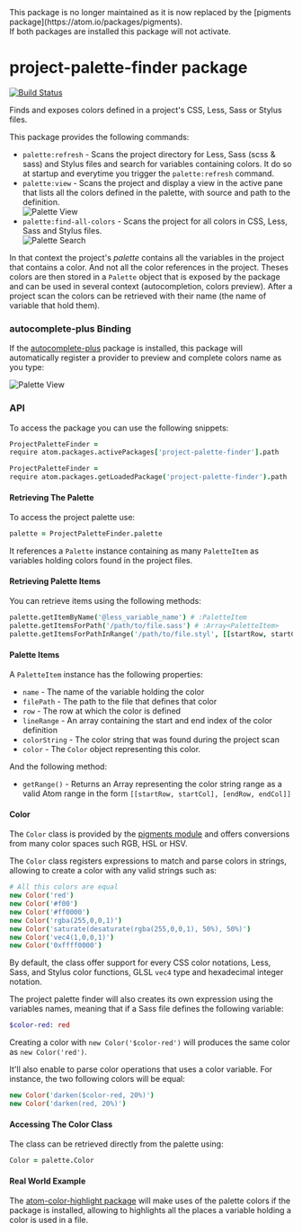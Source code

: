 <div class='alert alert-danger'>
This package is no longer maintained as it is now replaced by the [pigments package](https://atom.io/packages/pigments).
<br/>If both packages are installed this package will not activate.
</div>

# project-palette-finder package

[![Build Status](https://travis-ci.org/abe33/atom-project-palette-finder.svg)](https://travis-ci.org/abe33/atom-project-palette-finder)

Finds and exposes colors defined in a project's CSS, Less, Sass or Stylus files.

This package provides the following commands:

 * `palette:refresh` - Scans the project directory for Less, Sass (scss & sass) and Stylus files and search for variables containing colors. It do so at startup and everytime you trigger the `palette:refresh` command.
 * `palette:view` - Scans the project and display a view in the active pane that lists all the colors defined in the palette, with source and path to the definition.
    <br> ![Palette View](https://raw.github.com/abe33/atom-project-palette-finder/master/screenshot.gif)
 * `palette:find-all-colors` - Scans the project for all colors in CSS, Less, Sass and Stylus files.
    <br>![Palette Search](https://raw.github.com/abe33/atom-project-palette-finder/master/search.gif)

In that context the project's *palette* contains all the variables in the project that contains a color. And not all the color references in the project.
Theses colors are then stored in a `Palette` object that is exposed by the package and can be used in several context (autocompletion, colors preview). After a project scan the colors can be retrieved with their name (the name of variable that hold them).

### autocomplete-plus Binding

If the [autocomplete-plus](https://atom.io/packages/autocomplete-plus) package is installed, this package will automatically register a provider to preview and complete colors name as you type:

![Palette View](https://raw.github.com/abe33/atom-project-palette-finder/master/autocomplete.gif)

### API

To access the package you can use the following snippets:

```coffee
ProjectPaletteFinder =
require atom.packages.activePackages['project-palette-finder'].path

ProjectPaletteFinder =
require atom.packages.getLoadedPackage('project-palette-finder').path
```

#### Retrieving The Palette

To access the project palette use:

```coffee
palette = ProjectPaletteFinder.palette
```

It references a `Palette` instance containing as many `PaletteItem` as variables holding colors found in the project files.

#### Retrieving Palette Items

You can retrieve items using the following methods:

```coffee
palette.getItemByName('@less_variable_name') # :PaletteItem
palette.getItemsForPath('/path/to/file.sass') # :Array<PaletteItem>
palette.getItemsForPathInRange('/path/to/file.styl', [[startRow, startCol], [endRow, endCol]]) # :Array<PaletteItem>
```

#### Palette Items

A `PaletteItem` instance has the following properties:

 * `name` - The name of the variable holding the color
 * `filePath` - The path to the file that defines that color
 * `row` - The row at which the color is defined
 * `lineRange` - An array containing the start and end index of the color definition
 * `colorString` - The color string that was found during the project scan
 * `color` - The `Color` object representing this color.

And the following method:

 * `getRange()` - Returns an Array representing the color string range as a valid Atom range in the form `[[startRow, startCol], [endRow, endCol]]`

#### Color

The `Color` class is provided by the [pigments module](https://github.com/abe33/pigments) and offers conversions from many color spaces such RGB, HSL or HSV.

The `Color` class registers expressions to match and parse colors in strings, allowing to create a color with any valid strings such as:

```coffee
# All this colors are equal
new Color('red')
new Color('#f00')
new Color('#ff0000')
new Color('rgba(255,0,0,1)')
new Color('saturate(desaturate(rgba(255,0,0,1), 50%), 50%)')
new Color('vec4(1,0,0,1)')
new Color('0xffff0000')
```

By default, the class offer support for every CSS color notations, Less, Sass, and Stylus color functions, GLSL `vec4` type and hexadecimal integer notation.

The project palette finder will also creates its own expression using the variables names, meaning that if a Sass file defines the following variable:

```sass
$color-red: red
```

Creating a color with `new Color('$color-red')` will produces the same color as `new Color('red')`.

It'll also enable to parse color operations that uses a color variable. For instance, the two following colors will be equal:

```coffee
new Color('darken($color-red, 20%)')
new Color('darken(red, 20%)')
```

#### Accessing The Color Class

The class can be retrieved directly from the palette using:

```coffee
Color = palette.Color
```

#### Real World Example

The [atom-color-highlight package](https://atom.io/packages/atom-color-highlight) will make uses of the palette colors if the package is installed, allowing to highlights all the places a variable holding a color is used in a file.
